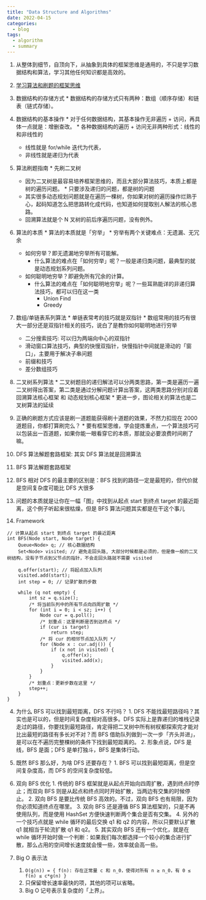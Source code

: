 ```yaml
---
title: "Data Structure and Algorithms"
date: 2022-04-15
categories:
  - blog
tags:
  - algorithm
  - summary
---
```


1. 从整体到细节，自顶向下，从抽象到具体的框架思维是通用的，不只是学习数据结构和算法，学习其他任何知识都是高效的。

2. [学习算法和刷题的框架思维][学习算法和刷题的框架思维]
  1. 数据结构的存储方式
    * 数据结构的存储方式只有两种：数组（顺序存储）和链表（链式存储）。
  2. 数据结构的基本操作
    * 对于任何数据结构，其基本操作无非遍历 + 访问，再具体一点就是：增删查改。
    * 各种数据结构的遍历 + 访问无非两种形式：线性的和非线性的
      * 线性就是 for/while 迭代为代表，
      * 非线性就是递归为代表
  3. 算法刷题指南
    * 先刷二叉树
      * 因为二叉树是最容易培养框架思维的，而且大部分算法技巧，本质上都是树的遍历问题。
    * 只要涉及递归的问题，都是树的问题
      * 其实很多动态规划问题就是在遍历一棵树，你如果对树的遍历操作烂熟于心，起码知道怎么把思路转化成代码，也知道如何提取别人解法的核心思路。
      * 回溯算法就是个 N 叉树的前后序遍历问题，没有例外。
  4. 算法的本质
    * 算法的本质就是「穷举」
    * 穷举有两个关键难点：无遗漏、无冗余
      * 如何穷举？即无遗漏地穷举所有可能解。
        * 什么算法的难点在「如何穷举」呢？一般是递归类问题，最典型的就是动态规划系列问题。
      * 如何聪明地穷举？即避免所有冗余的计算。
        * 什么算法的难点在「如何聪明地穷举」呢？一些耳熟能详的非递归算法技巧，都可以归在这一类
          * Union Find
          * Greedy
  5. 数组/单链表系列算法
    * 单链表常考的技巧就是双指针
    * 数组常用的技巧有很大一部分还是双指针相关的技巧，说白了是教你如何聪明地进行穷举
      * 二分搜索技巧: 可以归为两端向中心的双指针
      * 滑动窗口算法技巧，典型的快慢双指针，快慢指针中间就是滑动的「窗口」，主要用于解决子串问题
      * 前缀和技巧
      * 差分数组技巧
  6. 二叉树系列算法
    * 二叉树题目的递归解法可以分两类思路，第一类是遍历一遍二叉树得出答案，第二类是通过分解问题计算出答案，这两类思路分别对应着 回溯算法核心框架 和 动态规划核心框架
    * 更进一步，图论相关的算法也是二叉树算法的延续
  7. 正确的刷题方式应该是刷一道题能获得刷十道题的效果，不然力扣现在 2000 道题目，你都打算刷完么？
    * 要有框架思维，学会提炼重点，一个算法技巧可以包装出一百道题，如果你能一眼看穿它的本质，那就没必要浪费时间刷了嘛。

  
2. DFS 算法解题套路框架: 其实 DFS 算法就是回溯算法

3. BFS 算法解题套路框架
  1. BFS 相对 DFS 的最主要的区别是：BFS 找到的路径一定是最短的，但代价就是空间复杂度可能比 DFS 大很多
  2. 问题的本质就是让你在一幅「图」中找到从起点 start 到终点 target 的最近距离，这个例子听起来很枯燥，但是 BFS 算法问题其实都是在干这个事儿
  3. Framework
  ```
  // 计算从起点 start 到终点 target 的最近距离
  int BFS(Node start, Node target) {
      Queue<Node> q; // 核心数据结构
      Set<Node> visited; // 避免走回头路, 大部分时候都是必须的，但是像一般的二叉树结构，没有子节点到父节点的指针，不会走回头路就不需要 visited
      
      q.offer(start); // 将起点加入队列
      visited.add(start);
      int step = 0; // 记录扩散的步数

      while (q not empty) {
          int sz = q.size();
          /* 将当前队列中的所有节点向四周扩散 */
          for (int i = 0; i < sz; i++) {
              Node cur = q.poll();
              /* 划重点：这里判断是否到达终点 */
              if (cur is target)
                  return step;
              /* 将 cur 的相邻节点加入队列 */
              for (Node x : cur.adj()) {
                  if (x not in visited) {
                      q.offer(x);
                      visited.add(x);
                  }
              }
          }
          /* 划重点：更新步数在这里 */
          step++;
      }
  }
  ```

  4. 为什么 BFS 可以找到最短距离，DFS 不行吗？
    1. DFS 不能找最短路径吗？其实也是可以的，但是时间复杂度相对高很多。DFS 实际上是靠递归的堆栈记录走过的路径，你要找到最短路径，肯定得把二叉树中所有树杈都探索完才能对比出最短的路径有多长对不对？而 BFS 借助队列做到一次一步「齐头并进」，是可以在不遍历完整棵树的条件下找到最短距离的。
    2. 形象点说，DFS 是线，BFS 是面；DFS 是单打独斗，BFS 是集体行动。
  5. 既然 BFS 那么好，为啥 DFS 还要存在？
    1. BFS 可以找到最短距离，但是空间复杂度高，而 DFS 的空间复杂度较低。
  6. 双向 BFS 优化
    1. 传统的 BFS 框架就是从起点开始向四周扩散，遇到终点时停止；而双向 BFS 则是从起点和终点同时开始扩散，当两边有交集的时候停止。
    2. 双向 BFS 是要比传统 BFS 高效的。不过，双向 BFS 也有局限，因为你必须知道终点在哪里。
    3. 双向 BFS 还是遵循 BFS 算法框架的，只是不再使用队列，而是使用 HashSet 方便快速判断两个集合是否有交集。
    4. 另外的一个技巧点就是 while 循环的最后交换 q1 和 q2 的内容，所以只要默认扩散 q1 就相当于轮流扩散 q1 和 q2。
    5. 其实双向 BFS 还有一个优化，就是在 while 循环开始时做一个判断：如果我们每次都选择一个较小的集合进行扩散，那么占用的空间增长速度就会慢一些，效率就会高一些。

5. Big O 表示法
    1. `O(g(n)) = { f(n): 存在正常量 c 和 n_0，使得对所有 n ≥ n_0，有 0 ≤ f(n) ≤ c*g(n) }`
    2. 只保留增长速率最快的项，其他的项可以省略。
    3. Big O 记号表示复杂度的「上界」。





[学习算法和刷题的框架思维]: https://labuladong.github.io/algo/1/2/
[BFS 算法解题套路框架]: https://labuladong.github.io/algo/1/6/

    





